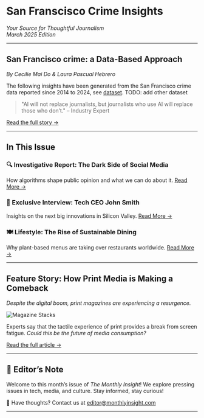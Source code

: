 # **San Franscisco Crime Insights**  
*Your Source for Thoughtful Journalism*  
*March 2025 Edition*  

---

## **San Francisco crime: a Data-Based Approach**  
_By Cecilie Mai Do & Laura Pascual Hebrero_  

The following insights have been generated from the San Francisco crime data reported since 2014 to 2024, see [dataset](https://data.sfgov.org/Public-Safety/Police-Department-Incident-Reports-2018-to-Present/wg3w-h783/about_data). TODO: add other dataset

> "AI will not replace journalists, but journalists who use AI will replace those who don’t." – Industry Expert  

[Read the full story →](#cover-story)  

---

## **In This Issue**  

### **🔍 Investigative Report: The Dark Side of Social Media**  
How algorithms shape public opinion and what we can do about it. [Read More →](#investigative-report)  

### **🎤 Exclusive Interview: Tech CEO John Smith**  
Insights on the next big innovations in Silicon Valley. [Read More →](#exclusive-interview)  

### **🍽️ Lifestyle: The Rise of Sustainable Dining**  
Why plant-based menus are taking over restaurants worldwide. [Read More →](#lifestyle)  

---

## **Feature Story: How Print Media is Making a Comeback**  
_Despite the digital boom, print magazines are experiencing a resurgence._  

![Magazine Stacks](magazine.jpg)  

Experts say that the tactile experience of print provides a break from screen fatigue. *Could this be the future of media consumption?*  

[Read the full article →](#print-comeback)  

---

## **📝 Editor’s Note**  

Welcome to this month’s issue of *The Monthly Insight*! We explore pressing issues in tech, media, and culture. Stay informed, stay curious!  

📩 Have thoughts? Contact us at [editor@monthlyinsight.com](mailto:editor@monthlyinsight.com)  

---

